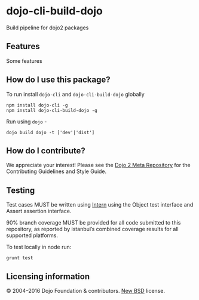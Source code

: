 # dojo-cli-build-dojo

<!-- TODO: change and uncomment
[![Build Status](https://travis-ci.org/dojo/<< package-name >>.svg?branch=master)](https://travis-ci.org/dojo/<< package-name >>)
[![codecov](https://codecov.io/gh/dojo/<< package-name >>/branch/master/graph/badge.svg)](https://codecov.io/gh/dojo/<< package-name >>)
[![npm version](https://badge.fury.io/js/dojo-<< package-name >>.svg)](http://badge.fury.io/js/dojo-<< package-name >>)
-->

Build pipeline for dojo2 packages

## Features

Some features

## How do I use this package?

To run install `dojo-cli` and `dojo-cli-build-dojo` globally

```shell
npm install dojo-cli -g
npm install dojo-cli-build-dojo -g
```

Run using `dojo` -

```shell
dojo build dojo -t ['dev'|'dist']
```

## How do I contribute?

We appreciate your interest!  Please see the [Dojo 2 Meta Repository](https://github.com/dojo/meta#readme) for the
Contributing Guidelines and Style Guide.

## Testing

Test cases MUST be written using [Intern](https://theintern.github.io) using the Object test interface and Assert assertion interface.

90% branch coverage MUST be provided for all code submitted to this repository, as reported by istanbul’s combined coverage results for all supported platforms.

To test locally in node run:

`grunt test`

## Licensing information

© 2004–2016 Dojo Foundation & contributors. [New BSD](http://opensource.org/licenses/BSD-3-Clause) license.
